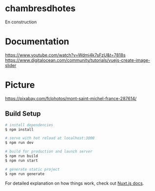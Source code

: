 # chambresdhotes

En construction

# Documentation

https://www.youtube.com/watch?v=Wdmi4k7sFzU&t=7818s
https://www.digitalocean.com/community/tutorials/vuejs-create-image-slider

# Picture
https://pixabay.com/fr/photos/mont-saint-michel-france-287614/

## Build Setup

```bash
# install dependencies
$ npm install

# serve with hot reload at localhost:3000
$ npm run dev

# build for production and launch server
$ npm run build
$ npm run start

# generate static project
$ npm run generate
```

For detailed explanation on how things work, check out [Nuxt.js docs](https://nuxtjs.org).
